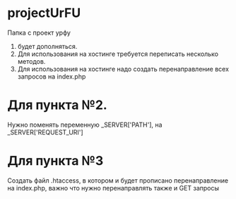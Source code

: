 # projectUrFU
Папка с проект урфу

1. будет дополняться.
2. Для использования на хостинге требуется переписать несколько методов.
3. Для использования на хостинге надо создать перенаправление всех запросов на index.php

# Для пункта №2.
Нужно поменять переменную _SERVER['PATH'], на _SERVER['REQUEST_URI']

# Для пункта №3
Создать файл .htaccess, в котором и будет прописано перенаправление на index.php, важно что нужно перенаправлять также и GET запросы
